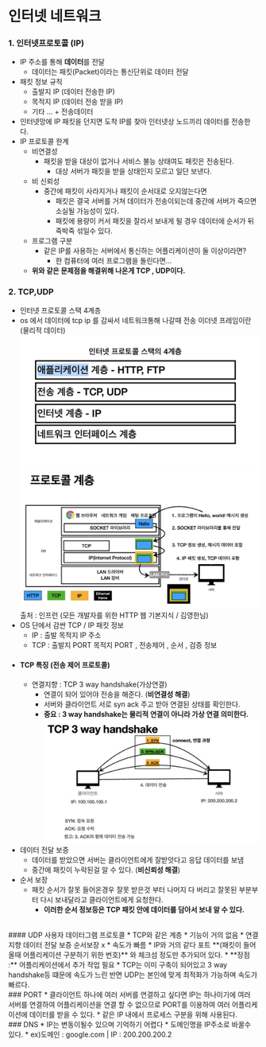 # 인터넷 네트워크
### 1. 인터넷프로토콜 (IP)
* IP 주소를 통해 **데이터**를 전달
  * 데이터는 패킷(Packet)이라는 통신단위로 데이터 전달
* 패킷 정보 규칙
  * 출발지 IP (데이터 전송한 IP)
  * 목적지 IP (데이터 전송 받을 IP)
  * 기타 ... + 전송데이터
* 인터넷망에 IP 패킷을 던지면 도착 IP를 찾아 인터넷상 노드끼리 데이터를 전송한다.
* IP 프로토콜 한계
  * 비연결성
    * 패킷을 받을 대상이 없거나 서비스 불능 상태여도 패킷은 전송된다.
      * 대상 서버가 패킷을 받을 상태인지 모르고 일단 보낸다.
  * 비 신뢰성
    * 중간에 패킷이 사라지거나 패킷이 순서대로 오지않는다면
      * 패킷은 결국 서버를 거쳐 데이터가 전송이되는데 중간에 서버가 죽으면 소실될 가능성이 있다.
      * 패킷에 용량이 커서 패킷을 잘라서 보내게 될 경우 데이터에 순서가 뒤죽박죽 섞일수 있다.
  * 프로그램 구분
    * 같은 IP를 사용하는 서버에서 통신하는 어플리케이션이 둘 이상이라면?
      * 한 컴퓨터에 여러 프로그램을 돌린다면...
  * **위와 같은 문제점을 해결위해 나온게 TCP , UDP이다.**
### 2. TCP,UDP
* 인터넷 프로토콜 스택 4계층
* os 에서 데이터에 tcp ip 를 감싸서 네트워크통해 나갈때 전송 이더넷 프레임이란 (물리적 데이터)
  ![stack4](./img/인터넷프로토콜스택%204계층.png)
  ![stack4Detail](./img/인터넷프로토콜스택%204계층detail.png)
  출처 : 인프런 (모든 개발자를 위한 HTTP 웹 기본지식 / 김영한님)
* OS 단에서 감싼 TCP / IP 패킷 정보
  * IP : 출발 목적지 IP 주소
  * TCP : 출발지 PORT 목적지 PORT , 전송제어 , 순서 , 검증 정보
* #### TCP 특징 (**전송 제어 프로토콜**)
  * 연결지향 : TCP 3 way handshake(가상연결)
    * 연결이 되어 있어야 전송을 해준다. (**비연결성 해결**)
    * 서버와 클라이언트 서로 syn ack 주고 받아 연결된 상태를 확인한다.
    * **중요 : 3 way handshake는 물리적 연결이 아니라 가상 연결 의미한다.**
      ![threeHand](./img/3wayhandshake.png)
* 데이터 전달 보증
  *  데이터를 받았으면 서버는 클라이언트에게 잘받앗다고 응답 데이터를 보냄
  * 중간에 패킷이 누락된걸 알 수 있다. (**비신뢰성 해결**)
* 순서 보장
  * 패킷 순서가 잘못 들어온경우 잘못 받은것 부터 나머지 다 버리고 잘못된 부분부터 다시 보내달라고 클라이언트에게 요청한다.
    * **이러한 순서 정보등은 TCP 패킷 안에 데이터를 담아서 보내 알 수 있다.**
<br>
#### UDP 사용자 데이터그램 프로토콜
* TCP와 같은 계층
* 기능이 거의 없음
* 연결지향 데이터 전달 보증 순서보장 x
* 속도가 빠름
* IP와 거의 같다 포트 **(패킷이 들어올때 어플리케이션 구분하기 위한 번호)** 와 체크섬 정도만 추가되어 있다.
* **장점 :** 어플리케이션에서 추가 작업 필요
  * TCP는 이미 구축이 되어있고 3 way handshake등 떄문에 속도가 느린 반면 UDP는 본인에 맞게 최적화가 가능하며 속도가 빠르다.
<br>
### PORT
* 클라이언트 하나에 여러 서버를 연결하고 싶다면 IP는 하나이기에 여러 서버를 연결하여 어플리케이션을 연결 할 수 없으므로 PORT를 이용하여 여러 어플리케이션에 데이터를 받을 수 있다.
  * 같은 IP 내에서 프로세스 구분을 위해 사용된다.
<br>
### DNS
* IP는 변동이될수 있으며 기억하기 어렵다
* 도메인명을 IP주소로 바꿀수 있다.
  * ex)도메인 : google.com | IP : 200.200.200.2
